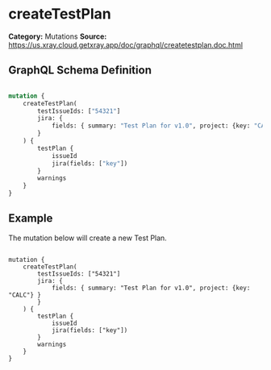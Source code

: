 # createTestPlan

**Category:** Mutations
**Source:** https://us.xray.cloud.getxray.app/doc/graphql/createtestplan.doc.html

## GraphQL Schema Definition

```graphql

mutation {
    createTestPlan(
        testIssueIds: ["54321"]
        jira: {
            fields: { summary: "Test Plan for v1.0", project: {key: "CALC"} }
        }
    ) {
        testPlan {
            issueId
            jira(fields: ["key"])
        }
        warnings
    }
}

```

## Example

The mutation below will create a new Test Plan.

```

mutation {
    createTestPlan(
        testIssueIds: ["54321"]
        jira: {
            fields: { summary: "Test Plan for v1.0", project: {key: "CALC"} }
        }
    ) {
        testPlan {
            issueId
            jira(fields: ["key"])
        }
        warnings
    }
}

```